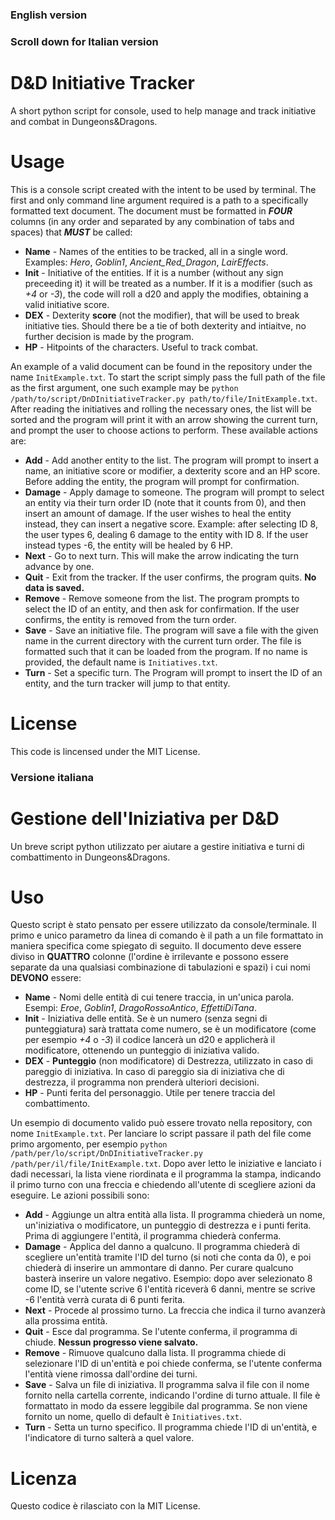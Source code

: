 ### English version
### Scroll down for Italian version

# D&D Initiative Tracker
A short python script for console, used to help manage and track initiative and combat in Dungeons&Dragons.

# Usage
This is a console script created with the intent to be used by terminal. The first and only command line argument required is a path to a specifically formatted text document. The document must be formatted in _**FOUR**_ columns (in any order and separated by any combination of tabs and spaces) that _**MUST**_ be called:
+ **Name** - Names of the entities to be tracked, all in a single word. Examples: *Hero*, *Goblin1*, *Ancient_Red_Dragon*, *LairEffects*.
+ **Init** - Initiative of the entities. If it is a number (without any sign preceeding it) it will be treated as a number. If it is a modifier (such as *+4* or *-3*), the code will roll a d20 and apply the modifies, obtaining a valid initiative score.
+ **DEX** - Dexterity **score** (not the modifier), that will be used to break initiative ties. Should there be a tie of both dexterity and intiaitve, no further decision is made by the program.
+ **HP** - Hitpoints of the characters. Useful to track combat.

An example of a valid document can be found in the repository under the name `InitExample.txt`. To start the script simply pass the full path of the file as the first argument, one such example may be `python /path/to/script/DnDInitiativeTracker.py path/to/file/InitExample.txt`.
After reading the initiatives and rolling the necessary ones, the list will be sorted and the program will print it with an arrow showing the current turn, and prompt the user to choose actions to perform. These available actions are:
+ **Add** - Add another entity to the list. The program will prompt to insert a name, an initiative score or modifier, a dexterity score and an HP score. Before adding the entity, the program will prompt for confirmation.
+ **Damage** - Apply damage to someone. The program will prompt to select an entity via their turn order ID (note that it counts from 0), and then insert an amount of damage. If the user wishes to heal the entity instead, they can insert a negative score. Example: after selecting ID 8, the user types 6, dealing 6 damage to the entity with ID 8. If the user instead types -6, the entity will be healed by 6 HP.
+ **Next** - Go to next turn. This will make the arrow indicating the turn advance by one.
+ **Quit** - Exit from the tracker. If the user confirms, the program quits. **No data is saved.**
+ **Remove** - Remove someone from the list. The program prompts to select the ID of an entity, and then ask for confirmation. If the user confirms, the entity is removed from the turn order.
+ **Save** - Save an initiative file. The program will save a file with the given name in the current directory with the current turn order. The file is formatted such that it can be loaded from the program. If no name is provided, the default name is `Initiatives.txt`.
+ **Turn** - Set a specific turn. The Program will prompt to insert the ID of an entity, and the turn tracker will jump to that entity.

# License
This code is lincensed under the MIT License.

### Versione italiana

# Gestione dell'Iniziativa per D&D
Un breve script python utilizzato per aiutare a gestire initiativa e turni di combattimento in Dungeons&Dragons.

# Uso
Questo script è stato pensato per essere utilizzato da console/terminale. Il primo e unico parametro da linea di comando è il path a un file formattato in maniera specifica come spiegato di seguito. Il documento deve essere diviso in **QUATTRO** colonne (l'ordine è irrilevante e possono essere separate da una qualsiasi combinazione di tabulazioni e spazi) i cui nomi **DEVONO** essere:
+ **Name** - Nomi delle entità di cui tenere traccia, in un'unica parola. Esempi: *Eroe*, *Goblin1*, *DragoRossoAntico*, *EffettiDiTana*.
+ **Init** - Iniziativa delle entità. Se è un numero (senza segni di punteggiatura) sarà trattata come numero, se è un modificatore (come per esempio *+4* o *-3*) il codice lancerà un d20 e applicherà il modificatore, ottenendo un punteggio di iniziativa valido.
+ **DEX** - **Punteggio** (non modificatore) di Destrezza, utilizzato in caso di pareggio di iniziativa. In caso di pareggio sia di iniziativa che di destrezza, il programma non prenderà ulteriori decisioni.
+ **HP** - Punti ferita del personaggio. Utile per tenere traccia del combattimento.

Un esempio di documento valido può essere trovato nella repository, con nome `InitExample.txt`. Per lanciare lo script passare il path del file come primo argomento, per esempio `python /path/per/lo/script/DnDInitiativeTracker.py /path/per/il/file/InitExample.txt`.
Dopo aver letto le iniziative e lanciato i dadi necessari, la lista viene riordinata e il programma la stampa, indicando il primo turno con una freccia e chiedendo all'utente di scegliere azioni da eseguire. Le azioni possibili sono:
+ **Add** - Aggiunge un altra entità alla lista. Il programma chiederà un nome, un'iniziativa o modificatore, un punteggio di destrezza e i punti ferita. Prima di aggiungere l'entità, il programma chiederà conferma.
+ **Damage** - Applica del danno a qualcuno. Il programma chiederà di scegliere un'entità tramite l'ID del turno (si noti che conta da 0), e poi chiederà di inserire un ammontare di danno. Per curare qualcuno basterà inserire un valore negativo. Esempio: dopo aver selezionato 8 come ID, se l'utente scrive 6 l'entità riceverà 6 danni, mentre se scrive -6 l'entità verrà curata di 6 punti ferita.
+ **Next** - Procede al prossimo turno. La freccia che indica il turno avanzerà alla prossima entità.
+ **Quit** - Esce dal programma. Se l'utente conferma, il programma di chiude. **Nessun progresso viene salvato.**
+ **Remove** - Rimuove qualcuno dalla lista. Il programma chiede di selezionare l'ID di un'entità e poi chiede conferma, se l'utente conferma l'entità viene rimossa dall'ordine dei turni.
+ **Save** - Salva un file di iniziativa. Il programma salva il file con il nome fornito nella cartella corrente, indicando l'ordine di turno attuale. Il file è formattato in modo da essere leggibile dal programma. Se non viene fornito un nome, quello di default è `Initiatives.txt`.
+ **Turn** - Setta un turno specifico. Il programma chiede l'ID di un'entità, e l'indicatore di turno salterà a quel valore.

# Licenza
Questo codice è rilasciato con la MIT License.
